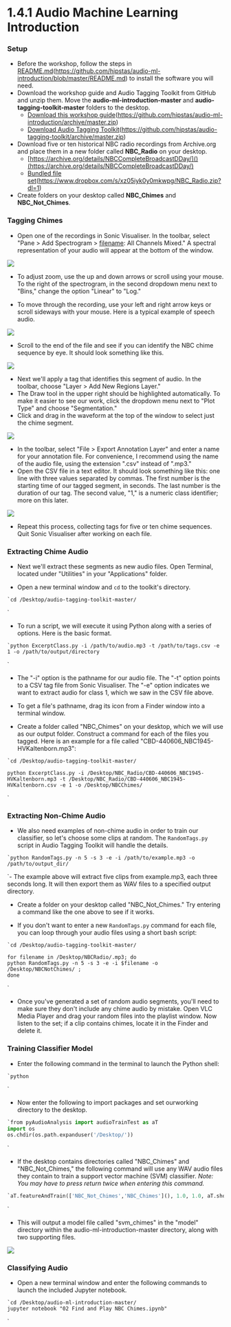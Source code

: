 # 1.4.1 Audio Machine Learning Introduction

### Setup

- Before the workshop, follow the steps in [README.md]()(https://github.com/hipstas/audio-ml-introduction/blob/master/README.md) to install the software you will need.
- Download the workshop guide and Audio Tagging Toolkit from GitHub and unzip them. Move the **audio-ml-introduction-master** and **audio-tagging-toolkit-master** folders to the desktop.
  - [Download this workshop guide]()(https://github.com/hipstas/audio-ml-introduction/archive/master.zip)
  - [Download Audio Tagging Toolkit]()(https://github.com/hipstas/audio-tagging-toolkit/archive/master.zip)
- Download five or ten historical NBC radio recordings from Archive.org and place them in a new folder called **NBC_Radio** on your desktop.
  - [https://archive.org/details/NBCCompleteBroadcastDDay/]()(https://archive.org/details/NBCCompleteBroadcastDDay/)
  - [Bundled file set]()(https://www.dropbox.com/s/xz05iyk0y0mkwpg/NBC_Radio.zip?dl=1)
- Create folders on your desktop called **NBC_Chimes** and **NBC_Not_Chimes**.

### Tagging Chimes

- Open one of the recordings in Sonic Visualiser. In the toolbar, select "Pane \> Add Spectrogram \> [filename](): All Channels Mixed." A spectral representation of your audio will appear at the bottom of the window.

![](https://raw.githubusercontent.com/stevemclaugh/HILT-Audio-ML/master/Day_1/img/img01.png)

- To adjust zoom, use the up and down arrows or scroll using your mouse. To the right of the spectrogram, in the second dropdown menu next to "Bins," change the option "Linear" to "Log."

- To move through the recording, use your left and right arrow keys or scroll sideways with your mouse. Here is a typical example of speech audio.

![](https://raw.githubusercontent.com/stevemclaugh/HILT-Audio-ML/master/Day_1/img/img02.png)

- Scroll to the end of the file and see if you can identify the NBC chime sequence by eye. It should look something like this.

![](https://raw.githubusercontent.com/stevemclaugh/HILT-Audio-ML/master/Day_1/img/img03.png)

- Next we'll apply a tag that identifies this segment of audio. In the toolbar, choose "Layer \> Add New Regions Layer."
- The Draw tool in the upper right should be highlighted automatically. To make it easier to see our work, click the dropdown menu next to "Plot Type" and choose "Segmentation."
- Click and drag in the waveform at the top of the window to select just the chime segment.

![](https://raw.githubusercontent.com/stevemclaugh/HILT-Audio-ML/master/Day_1/img/img04.png)

- In the toolbar, select "File \> Export Annotation Layer" and enter a name for your annotation file. For convenience, I recommend using the name of the audio file, using the extension ".csv" instead of ".mp3."
- Open the CSV file in a text editor. It should look something like this: one line with three values separated by commas. The first number is the starting time of our tagged segment, in seconds. The last number is the duration of our tag. The second value, "1," is a numeric class identifier; more on this later.

![](https://raw.githubusercontent.com/stevemclaugh/HILT-Audio-ML/master/Day_1/img/img05.png)

- Repeat this process, collecting tags for five or ten chime sequences. Quit Sonic Visualiser after working on each file.


### Extracting Chime Audio

- Next we'll extract these segments as new audio files. Open Terminal, located under "Utilities" in your "Applications" folder.

- Open a new terminal window and `cd` to the toolkit's directory.

```
`cd /Desktop/audio-tagging-toolkit-master/
```
`
- To run a script, we will execute it using Python along with a series of options. Here is the basic format.

```
`python ExcerptClass.py -i /path/to/audio.mp3 -t /path/to/tags.csv -e 1 -o /path/to/output/directory
```
`
- The "-i" option is the pathname for our audio file. The "-t" option points to a CSV tag file from Sonic Visualiser. The "-e" option indicates we want to extract audio for class 1, which we saw in the CSV file above.

- To get a file's pathname, drag its icon from a Finder window into a terminal window.

- Create a folder called "NBC_Chimes" on your desktop, which we will use as our output folder. Construct a command for each of the files you tagged. Here is an example for a file called "CBD-440606_NBC1945-HVKaltenborn.mp3":

```
`cd /Desktop/audio-tagging-toolkit-master/

python ExcerptClass.py -i /Desktop/NBC_Radio/CBD-440606_NBC1945-HVKaltenborn.mp3 -t /Desktop/NBC_Radio/CBD-440606_NBC1945-HVKaltenborn.csv -e 1 -o /Desktop/NBCChimes/
```
`

### Extracting Non-Chime Audio

- We also need examples of non-chime audio in order to train our classifier, so let's choose some clips at random. The `RandomTags.py` script in Audio Tagging Toolkit will handle the details.

```
`python RandomTags.py -n 5 -s 3 -e -i /path/to/example.mp3 -o /path/to/output_dir/
```
`- The example above will extract five clips from example.mp3, each three seconds long. It will then export them as WAV files to a specified output directory.

- Create a folder on your desktop called "NBC_Not_Chimes." Try entering a command like the one above to see if it works.

- If you don't want to enter a new `RandomTags.py` command for each file, you can loop through your audio files using a short bash script:

```
`cd /Desktop/audio-tagging-toolkit-master/

for filename in /Desktop/NBCRadio/.mp3; do
python RandomTags.py -n 5 -s 3 -e -i $filename -o /Desktop/NBCNotChimes/ ;
done
```
`
- Once you've generated a set of random audio segments, you'll need to make sure they don't include any chime audio by mistake. Open VLC Media Player and drag your random files into the playlist window. Now listen to the set; if a clip contains chimes, locate it in the Finder and delete it.

### Training Classifier Model

- Enter the following command in the terminal to launch the Python shell:

```
`python
```
`
- Now enter the following to import packages and set ourworking directory to the desktop.

```python
`from pyAudioAnalysis import audioTrainTest as aT
import os
os.chdir(os.path.expanduser('/Desktop/'))
```
`
- If the desktop contains directories called "NBC_Chimes" and "NBC_Not_Chimes," the following command will use any WAV audio files they contain to train a support vector machine (SVM) classifier. *Note: You may have to press return twice when entering this command.*

```python
`aT.featureAndTrain(['NBC_Not_Chimes','NBC_Chimes'](), 1.0, 1.0, aT.shortTermWindow, aT.shortTermStep, "svm", "audio-ml-introduction-master/model/svm_chimes", False)
```
`
- This will output a model file called "svm_chimes" in the "model" directory within the audio-ml-introduction-master directory, along with two supporting files.

![](https://raw.githubusercontent.com/stevemclaugh/HILT-Audio-ML/master/Day_1/img/img06.png)

### Classifying Audio

- Open a new terminal window and enter the following commands to launch the included Jupyter notebook.

```
`cd /Desktop/audio-ml-introduction-master/
jupyter notebook "02 Find and Play NBC Chimes.ipynb"
```
`
